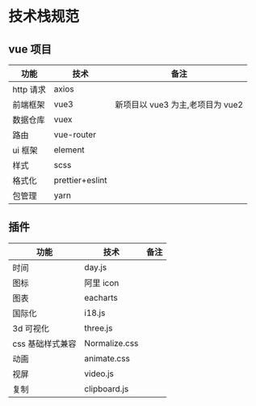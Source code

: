 # 技术栈规范

## vue 项目

| 功能      | 技术            | 备注                             |
| --------- | --------------- | -------------------------------- |
| http 请求 | axios           |                                  |
| 前端框架  | vue3            | 新项目以 vue3 为主,老项目为 vue2 |
| 数据仓库  | vuex            |
| 路由      | vue-router      |
| ui 框架   | element         |
| 样式      | scss            |
| 格式化    | prettier+eslint |
| 包管理    | yarn            |

## 插件

| 功能             | 技术          | 备注 |
| ---------------- | ------------- | ---- |
| 时间             | day.js        |      |
| 图标             | 阿里 icon     |      |
| 图表             | eacharts      |      |
| 国际化           | i18.js        |      |
| 3d 可视化        | three.js      |      |
| css 基础样式兼容 | Normalize.css |      |
| 动画             | animate.css   |      |
| 视屏             | video.js      |      |
| 复制             | clipboard.js  |      |
